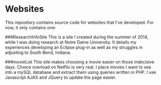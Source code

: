# Websites

This repository contains source code for websites that I've developed. 
For now, it only contains one: 

###ResearchInfoSite 
This is a site I created during the summer of 2014, while I was doing research at Notre Dame University. It details my experiences developing an Eclipse plug-in as well as my struggles in adjusting to South Bend, Indiana. 

###movieList
This site makes choosing a movie easier on those indecisive days. Choice overload on Netflix is very real. I place movies I want to see into a mySQL database and extract them using queries written in PHP. I use Javascript AJAX and JQuery to update the page easier. 
